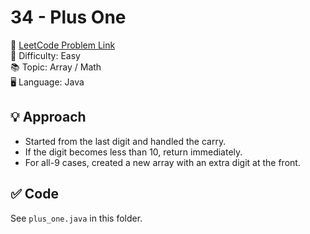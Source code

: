 # 34 - Plus One

🔗 [LeetCode Problem Link](https://leetcode.com/problems/plus-one/)  
📌 Difficulty: Easy  
📚 Topic: Array / Math  
🖥️ Language: Java

## 💡 Approach
- Started from the last digit and handled the carry.
- If the digit becomes less than 10, return immediately.
- For all-9 cases, created a new array with an extra digit at the front.

## ✅ Code
See `plus_one.java` in this folder.
